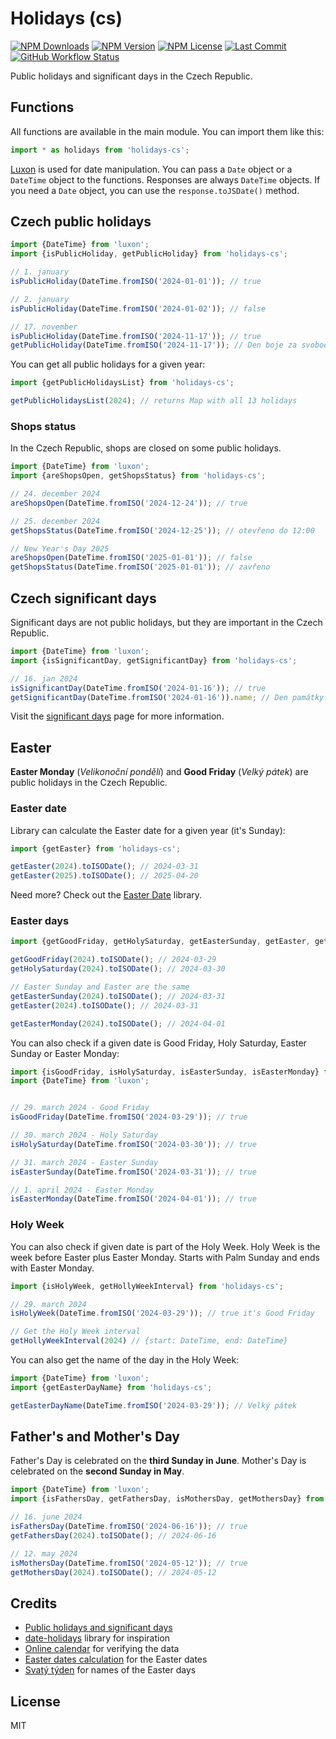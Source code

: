 # Holidays (cs)

[![NPM Downloads](https://img.shields.io/npm/dm/holidays-cs?style=for-the-badge)](https://www.npmjs.com/package/holidays-cs)
[![NPM Version](https://img.shields.io/npm/v/holidays-cs?style=for-the-badge)](https://www.npmjs.com/package/holidays-cs)
[![NPM License](https://img.shields.io/npm/l/holidays-cs?style=for-the-badge)](https://github.com/OzzyCzech/holidays-cs/blob/main/LICENSE)
[![Last Commit](https://img.shields.io/github/last-commit/OzzyCzech/holidays-cs?style=for-the-badge)](https://github.com/OzzyCzech/holidays-cs/commits/main)
[![GitHub Workflow Status](https://img.shields.io/github/actions/workflow/status/OzzyCzech/holidays-cs/main.yml?style=for-the-badge)](https://github.com/OzzyCzech/holidays-cs/actions)

Public holidays and significant days in the Czech Republic.

## Functions

All functions are available in the main module. You can import them like this:

```javascript
import * as holidays from 'holidays-cs';
```

[Luxon](https://moment.github.io/luxon/) is used for date manipulation.
You can pass a `Date` object or a `DateTime` object to the functions.
Responses are always `DateTime` objects. If you need a `Date` object,
you can use the `response.toJSDate()` method.

## Czech public holidays

```javascript
import {DateTime} from 'luxon';
import {isPublicHoliday, getPublicHoliday} from 'holidays-cs';

// 1. january
isPublicHoliday(DateTime.fromISO('2024-01-01')); // true

// 2. january
isPublicHoliday(DateTime.fromISO('2024-01-02')); // false

// 17. november
isPublicHoliday(DateTime.fromISO('2024-11-17')); // true
getPublicHoliday(DateTime.fromISO('2024-11-17')); // Den boje za svobodu a demokracii (1939 a 1989)
```

You can get all public holidays for a given year:

```javascript
import {getPublicHolidaysList} from 'holidays-cs';

getPublicHolidaysList(2024); // returns Map with all 13 holidays
```

### Shops status

In the Czech Republic, shops are closed on some public holidays.

```javascript
import {DateTime} from 'luxon';
import {areShopsOpen, getShopsStatus} from 'holidays-cs';

// 24. december 2024
areShopsOpen(DateTime.fromISO('2024-12-24')); // true

// 25. december 2024
getShopsStatus(DateTime.fromISO('2024-12-25')); // otevřeno do 12:00 

// New Year's Day 2025
areShopsOpen(DateTime.fromISO('2025-01-01')); // false
getShopsStatus(DateTime.fromISO('2025-01-01')); // zavřeno
```

## Czech significant days

Significant days are not public holidays, but they are important in the Czech Republic.

```javascript
import {DateTime} from 'luxon';
import {isSignificantDay, getSignificantDay} from 'holidays-cs';

// 16. jan 2024
isSignificantDay(DateTime.fromISO('2024-01-16')); // true
getSignificantDay(DateTime.fromISO('2024-01-16')).name; // Den památky Jana Palacha
```

Visit the [significant days](https://cs.wikipedia.org/wiki/%C4%8Cesk%C3%BD_st%C3%A1tn%C3%AD_sv%C3%A1tek) page for more information.

## Easter

**Easter Monday** (_Velikonoční pondělí_) and **Good Friday** (_Velký pátek_)
are public holidays in the Czech Republic.

### Easter date

Library can calculate the Easter date for a given year (it's Sunday):

```javascript
import {getEaster} from 'holidays-cs';

getEaster(2024).toISODate(); // 2024-03-31
getEaster(2025).toISODate(); // 2025-04-20
```

Need more? Check out the [Easter Date](https://github.com/OzzyCzech/easter-date) library.

### Easter days

```javascript
import {getGoodFriday, getHolySaturday, getEasterSunday, getEaster, getEasterMonday} from 'holidays-cs';

getGoodFriday(2024).toISODate(); // 2024-03-29
getHolySaturday(2024).toISODate(); // 2024-03-30

// Easter Sunday and Easter are the same
getEasterSunday(2024).toISODate(); // 2024-03-31
getEaster(2024).toISODate(); // 2024-03-31

getEasterMonday(2024).toISODate(); // 2024-04-01
```

You can also check if a given date is Good Friday, Holy Saturday, Easter Sunday or Easter Monday:

```javascript
import {isGoodFriday, isHolySaturday, isEasterSunday, isEasterMonday} from 'holidays-cs';
import {DateTime} from 'luxon';


// 29. march 2024 - Good Friday
isGoodFriday(DateTime.fromISO('2024-03-29')); // true

// 30. march 2024 - Holy Saturday
isHolySaturday(DateTime.fromISO('2024-03-30')); // true

// 31. march 2024 - Easter Sunday
isEasterSunday(DateTime.fromISO('2024-03-31')); // true

// 1. april 2024 - Easter Monday
isEasterMonday(DateTime.fromISO('2024-04-01')); // true
```

### Holy Week

You can also check if given date is part of the Holy Week.
Holy Week is the week before Easter plus Easter Monday.
Starts with Palm Sunday and ends with Easter Monday.

```javascript
import {isHolyWeek, getHollyWeekInterval} from 'holidays-cs';

// 29. march 2024
isHolyWeek(DateTime.fromISO('2024-03-29')); // true it's Good Friday

// Get the Holy Week interval
getHollyWeekInterval(2024) // {start: DateTime, end: DateTime}
```

You can also get the name of the day in the Holy Week:

```javascript
import {DateTime} from 'luxon';
import {getEasterDayName} from 'holidays-cs';

getEasterDayName(DateTime.fromISO('2024-03-29')); // Velký pátek
```

## Father's and Mother's Day

Father's Day is celebrated on the **third Sunday in June**.
Mother's Day is celebrated on the **second Sunday in May**.

```javascript
import {DateTime} from 'luxon';
import {isFathersDay, getFathersDay, isMothersDay, getMothersDay} from 'holidays-cs';

// 16. june 2024
isFathersDay(DateTime.fromISO('2024-06-16')); // true
getFathersDay(2024).toISODate(); // 2024-06-16

// 12. may 2024
isMothersDay(DateTime.fromISO('2024-05-12')); // true
getMothersDay(2024).toISODate(); // 2024-05-12
```

## Credits

- [Public holidays and significant days](https://cs.wikipedia.org/wiki/%C4%8Cesk%C3%BD_st%C3%A1tn%C3%AD_sv%C3%A1tek)
- [date-holidays](https://github.com/commenthol/date-holidays) library for inspiration
- [Online calendar](https://calendar.center/) for verifying the data
- [Easter dates calculation](https://github.com/paulzag/ZagZ-iCalendars) for the Easter dates
- [Svatý týden](https://cs.wikipedia.org/wiki/Svat%C3%BD_t%C3%BDden) for names of the Easter days

## License

MIT